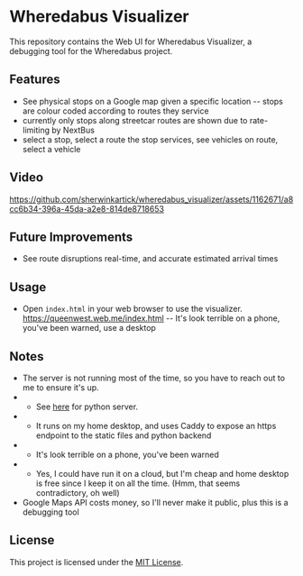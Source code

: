 # Wheredabus Visualizer

This repository contains the Web UI for Wheredabus Visualizer, a debugging tool for the Wheredabus project.

## Features

- See physical stops on a Google map given a specific location
-- stops are colour coded according to routes they service
- currently only stops along streetcar routes are shown due to rate-limiting by NextBus
- select a stop, select a route the stop services, see vehicles on route, select a vehicle

## Video

https://github.com/sherwinkartick/wheredabus_visualizer/assets/1162671/a8cc6b34-396a-45da-a2e8-814de8718653

## Future Improvements

- See route disruptions real-time, and accurate estimated arrival times

## Usage
- Open `index.html` in your web browser to use the visualizer. https://queenwest.web.me/index.html
-- It's look terrible on a phone, you've been warned, use a desktop

## Notes
- The server is not running most of the time, so you have to reach out to me to ensure it's up.
- - See [here](https://github.com/sherwinkartick/didimissdabus) for python server.
- - It runs on my home desktop, and uses Caddy to expose an https endpoint to the static files and python backend
- - It's look terrible on a phone, you've been warned
- - Yes, I could have run it on a cloud, but I'm cheap and home desktop is free since I keep it on all the time. (Hmm, that seems contradictory, oh well)
- Google Maps API costs money, so I'll never make it public, plus this is a debugging tool

## License
This project is licensed under the [MIT License](LICENSE).
